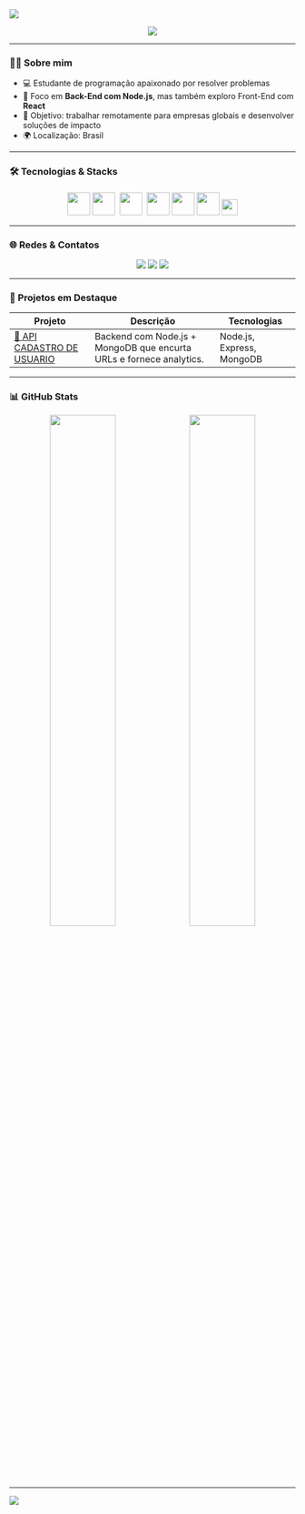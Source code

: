 <!-- Banner animado com sua paleta -->
<img src="https://capsule-render.vercel.app/api?type=waving&color=93DA97&height=180&section=header&text=Olá%20👋,%20sou%20João&fontSize=35&fontColor=F9F7F7&animation=fadeIn&fontAlign=40&fontAlignY=35&font=Verdana" />

<p align="center">
  <img src="https://readme-typing-svg.herokuapp.com?font=Fira+Code&duration=3000&color=3E5F44&center=true&vCenter=true&width=500&height=30&lines=Desenvolvedor+JavaScript+Backend;Apaixonado+por+Tecnologia;Futuro+Engenheiro+de+Software" />
</p>

---

### 👨‍💻 Sobre mim

- 💻 Estudante de programação apaixonado por resolver problemas  
- 🚀 Foco em **Back-End com Node.js**, mas também exploro Front-End com **React**  
- 🎯 Objetivo: trabalhar remotamente para empresas globais e desenvolver soluções de impacto  
- 🌍 Localização: Brasil  

---

### 🛠️ Tecnologias & Stacks

<p align="center">
  <img src="https://cdn.jsdelivr.net/gh/devicons/devicon/icons/javascript/javascript-original.svg" height="40"/>
  <img src="https://cdn.jsdelivr.net/gh/devicons/devicon/icons/nodejs/nodejs-original.svg" height="40"/>
  <img src="https://cdn.jsdelivr.net/gh/devicons/devicon/icons/express/express-original.svg" height="40" style="background-color:white; padding:4px; border-radius:6px"/>
  <img src="https://cdn.jsdelivr.net/gh/devicons/devicon/icons/html5/html5-original.svg" height="40"/>
  <img src="https://cdn.jsdelivr.net/gh/devicons/devicon/icons/css3/css3-original.svg" height="40"/>
  <img src="https://cdn.jsdelivr.net/gh/devicons/devicon/icons/mongodb/mongodb-original.svg" height="40"/>
  <img src="https://img.shields.io/badge/ThunderClient-5E936C?style=for-the-badge&logo=thunderclient&logoColor=white" height="28"/>
</p>

---

### 🌐 Redes & Contatos

<p align="center">
  <a href="https://www.linkedin.com/in/apenasjoo" target="_blank"><img src="https://img.shields.io/badge/-LinkedIn-5E936C?style=for-the-badge&logo=linkedin&logoColor=white" /></a>
  <a href="https://github.com/apenasjoo" target="_blank"><img src="https://img.shields.io/badge/-GitHub-3E5F44?style=for-the-badge&logo=github&logoColor=white" /></a>
  <a href="joovithorlol@hotmail.com.br"><img src="https://img.shields.io/badge/-Email-93DA97?style=for-the-badge&logo=gmail&logoColor=white" /></a>
</p>

---

### 📌 Projetos em Destaque

| Projeto | Descrição | Tecnologias |
|--------|------------|-------------|
| [🔗 API CADASTRO DE USUARIO ](https://github.com/apenasjoo/api-cadastro/tree/Versao-01) | Backend com Node.js + MongoDB que encurta URLs e fornece analytics. | Node.js, Express, MongoDB |


---

### 📊 GitHub Stats

<p align="center">
  <img src="https://github-readme-stats.vercel.app/api?username=apenasjoo&show_icons=true&theme=graywhite&icon_color=3E5F44&title_color=3E5F44&text_color=3E5F44&bg_color=E8FFD7" width="48%"/>
  <img src="https://github-readme-streak-stats.herokuapp.com/?user=apenasjoo&theme=github-light&stroke=3E5F44&ring=5E936C&fire=93DA97&currStreakLabel=3E5F44" width="48%" />
</p>

---

<img src="https://capsule-render.vercel.app/api?type=waving&color=5E936C,3E5F44&height=120&section=footer"/>
